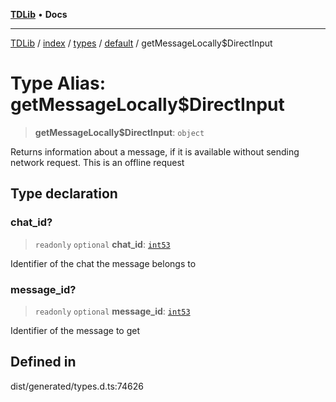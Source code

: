 [**TDLib**](../../../../../../README.md) • **Docs**

***

[TDLib](../../../../../../modules.md) / [index](../../../../../README.md) / [types](../../../README.md) / [default](../README.md) / getMessageLocally$DirectInput

# Type Alias: getMessageLocally$DirectInput

> **getMessageLocally$DirectInput**: `object`

Returns information about a message, if it is available without sending network request. This is an offline request

## Type declaration

### chat\_id?

> `readonly` `optional` **chat\_id**: [`int53`](int53-1.md)

Identifier of the chat the message belongs to

### message\_id?

> `readonly` `optional` **message\_id**: [`int53`](int53-1.md)

Identifier of the message to get

## Defined in

dist/generated/types.d.ts:74626
